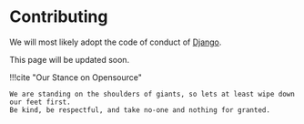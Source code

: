 # Contributing

We will most likely adopt the code of conduct of [Django](https://www.djangoproject.com/conduct/). 

This page will be updated soon.

!!!cite "Our Stance on Opensource"
    <style>
      html.js-focus-visible.js body div.md-container main.md-main div.md-main__inner.md-grid div.md-content article.md-content__inner.md-typeset div.admonition.cite {
        font-size: large;
      }
    </style>

    We are standing on the shoulders of giants, so lets at least wipe down our feet first.    
    Be kind, be respectful, and take no-one and nothing for granted.


